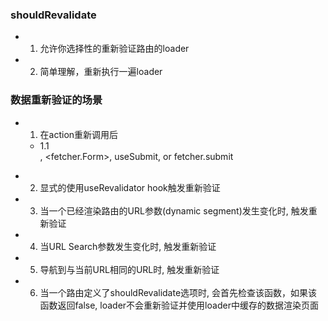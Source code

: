 ### shouldRevalidate
  - 1. 允许你选择性的重新验证路由的loader
  - 2. 简单理解，重新执行一遍loader

### 数据重新验证的场景
  - 1. 在action重新调用后
    - 1.1 <Form>, <fetcher.Form>, useSubmit, or fetcher.submit

  - 2. 显式的使用useRevalidator hook触发重新验证
  - 3. 当一个已经渲染路由的URL参数(dynamic segment)发生变化时, 触发重新验证
  - 4. 当URL Search参数发生变化时, 触发重新验证
  - 5. 导航到与当前URL相同的URL时, 触发重新验证
  - 6. 当一个路由定义了shouldRevalidate选项时, 会首先检查该函数，如果该函数返回false, loader不会重新验证并使用loader中缓存的数据渲染页面
